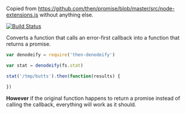 Copied from https://github.com/then/promise/blob/master/src/node-extensions.js without anything else.

[![Build Status](https://travis-ci.org/TehShrike/then-denodeify.svg)](https://travis-ci.org/TehShrike/then-denodeify)

Converts a function that calls an error-first callback into a function that returns a promise.

```js
var denodeify = require('then-denodeify')

var stat = denodeify(fs.stat)

stat('/tmp/butts').then(function(results) {

})
```

**However** if the original function happens to return a promise instead of calling the callback, everything will work as it should.
